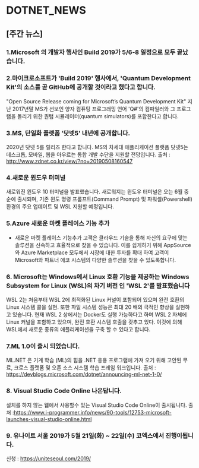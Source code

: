 # DOTNET_NEWS

## [주간 뉴스]

### 1.Microsoft 의 개발자 행사인 Build 2019가 5/6-8 일정으로 모두 끝났습니다.

### 2.마이크로소프트가 'Build 2019' 행사에서, 'Quantum Development Kit'의 소스를 곧 GitHub에 공개할 것이라고 했다고 합니다.
"Open Source Release coming for Microsoft’s Quantum Development Kit" 지난 2017년말 MS가 선보인 양자 컴퓨팅 프로그래밍 언어 'Q#'의 컴파일러와 그 프로그램을 돌리기 위한 퀀텀 시뮬레이터(quantum simulators)를 포함한다고 합니다.

### 3.MS, 단일화 플랫폼 '닷넷5' 내년에 공개합니다.
2020년 닷넷 5를 릴리즈 한다고 합니다. MS의 차세대 애플리케이션 플랫폼 닷넷5는 데스크톱, 모바일, 웹을 아우르는 통합 개발 수단을 지원할 전망입니다.
출처 : http://www.zdnet.co.kr/view/?no=20190508160547

### 4.새로운 윈도우 터미널 
새로워진 윈도우 10 터미널을 발표했습니다. 새로워지는 윈도우 터미널은 오는 6월 중순에 출시되며, 기존 윈도 명령 프롬프트(Command Prompt) 및 파워셸(Powershell) 환경의 주요 업데이트 및 WSL 지원할 예정입니다.

### 5.Azure 새로운 마켓 플레이스 기능 추가 
- 새로운 마켓 플레이스 기능추가 
고객은 클라우드 기술을 통해 자신의 요구에 맞는 솔루션을 신속하고 효율적으로 찾을 수 있습니다. 이를 쉽게하기 위해 AppSource 와 Azure Marketplace 모두에서 시장에 대한 투자를 확대 하여 고객이 Microsoft와 파트너 에코 시스템의 다양한 솔루션을 찾을 수 있도록합니다.

### 6. Microsoft는 Windows에서 Linux 호환 기능을 제공하는 Windows Subsystem for Linux (WSL)의 차기 버전 인 'WSL 2'를 발표했습니다
WSL 2는 처음부터 WSL 2에 최적화된 Linux 커널이 포함되어 있으며 완전 호환의 Linux 시스템 콜을 실현. 또한 파일 시스템 성능은 최대 20 배의 극적인 향상을 실현하고 있습니다. 현재 WSL 2 상에서는 Docker도 실행 가능하다고 하며 WSL 2 자체에 Linux 커널을 포함하고 있으며, 완전 호환 시스템 호출을 갖추고 있다. 이것에 의해 WSL에서 새로운 종류의 애플리케이션을 구축 할 수 있다고 합니다.

### 7.ML 1.0이 출시 되었습니다.
ML.NET 은 기계 학습 (ML)의 힘을 .NET 응용 프로그램에 가져 오기 위해 고안된 무료, 크로스 플랫폼 및 오픈 소스 시스템 학습 프레임 워크입니다.
출처 : https://devblogs.microsoft.com/dotnet/announcing-ml-net-1-0/

### 8. Visual Studio Code Online 나온답니다.
설치를 하지 않는 웹에서 사용할수 있는  Visual Studio Code Online이 출시됩니다.
출처 :https://www.i-programmer.info/news/90-tools/12753-microsoft-launches-visual-studio-online.html

### 9. 유나이트 서울 2019가  5월 21일(화) ~ 22일(수) 코엑스에서 진행이됩니다.
신청 :  https://uniteseoul.com/2019/

